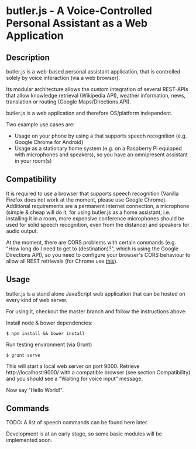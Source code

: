 # butler.js - A Voice-Controlled Personal Assistant as a Web Application

## Description

butler.js is a web-based personal assistant application, that is controlled solely by voice interaction 
(via a web browser).

Its modular architecture allows the custom integration of several REST-APIs that allow knowledge retrieval (Wikipedia API), 
weather information, news, translation or routing (Google Maps/Directions API).

butler.js is a web application and therefore OS/platform independent. 

Two example use cases are:

 - Usage on your phone by using a that supports speech recognition (e.g. Google Chrome for Android)
 - Usage as a stationary home system (e.g. on a Raspberry Pi equipped with microphones and speakers), so you have an omnipresent assistant in your room(s)

## Compatibility

It is required to use a browser that supports speech recognition (Vanilla Firefox does not work at the moment, please use Google Chrome).
Additional requirements are a permanent internet connection, a microphone (simple & cheap will do it, for using butler.js as a 
home assistant, i.e. installing it in a room, more expensive conference microphones should be used for solid speech 
recognition, even from the distance) and speakers for audio output.

At the moment, there are CORS problems with certain commands (e.g. "How long do I need to get to (destination)?", which is using the Google Directions API), 
so you need to configure your browser's CORS behaviour to allow all REST retrievals (for Chrome use [this](https://chrome.google.com/webstore/detail/allow-control-allow-origi/nlfbmbojpeacfghkpbjhddihlkkiljbi)).

## Usage

butler.js is a stand alone JavaScript web application that can be hosted on every kind of web server.

For using it, checkout the master branch and follow the instructions above:


Install node & bower dependencies:

```
$ npm install && bower install
```


Run testing environment (via Grunt)

```
$ grunt serve
```

This will start a local web server on port 9000. Retrieve http://localhost:9000/ 
with a compatible browser (see section Compatibility) and you should see a "Waiting for voice input" message.

Now say "Hello World!".


## Commands

TODO: A list of speech commands can be found here later.


Development is at an early stage, so some basic modules will be implemented soon.

